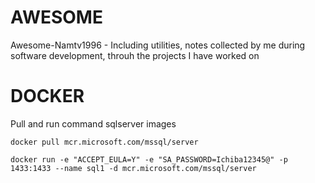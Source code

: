# AWESOME
Awesome-Namtv1996 - Including utilities, notes collected by me during software development, throuh the projects I have worked on
# DOCKER
Pull and run command sqlserver images
```power shell
docker pull mcr.microsoft.com/mssql/server 
```
```power shell
docker run -e "ACCEPT_EULA=Y" -e "SA_PASSWORD=Ichiba12345@" -p 1433:1433 --name sql1 -d mcr.microsoft.com/mssql/server
```
